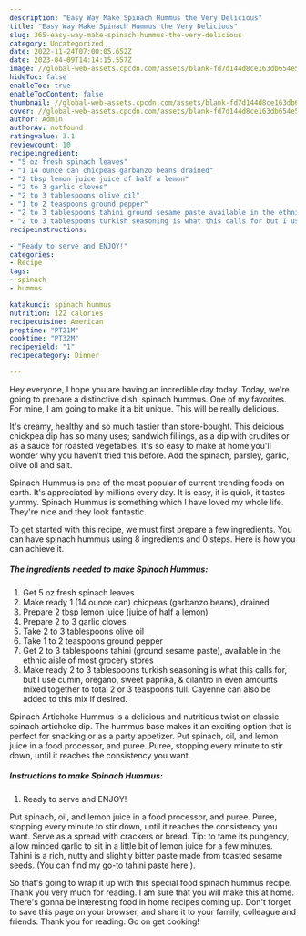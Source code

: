 ```yaml
---
description: "Easy Way Make Spinach Hummus the Very Delicious"
title: "Easy Way Make Spinach Hummus the Very Delicious"
slug: 365-easy-way-make-spinach-hummus-the-very-delicious
category: Uncategorized
date: 2022-11-24T07:00:05.652Z
date: 2023-04-09T14:14:15.557Z
image: //global-web-assets.cpcdn.com/assets/blank-fd7d144d8ce163db654e5a02c40b08a2775adb7897d16e4062681dc7e1b2800f.png
hideToc: false
enableToc: true
enableTocContent: false
thumbnail: //global-web-assets.cpcdn.com/assets/blank-fd7d144d8ce163db654e5a02c40b08a2775adb7897d16e4062681dc7e1b2800f.png
cover: //global-web-assets.cpcdn.com/assets/blank-fd7d144d8ce163db654e5a02c40b08a2775adb7897d16e4062681dc7e1b2800f.png
author: Admin
authorAv: notfound
ratingvalue: 3.1
reviewcount: 10
recipeingredient:
- "5 oz fresh spinach leaves"
- "1 14 ounce can chicpeas garbanzo beans drained"
- "2 tbsp lemon juice juice of half a lemon"
- "2 to 3 garlic cloves"
- "2 to 3 tablespoons olive oil"
- "1 to 2 teaspoons ground pepper"
- "2 to 3 tablespoons tahini ground sesame paste available in the ethnic aisle of most grocery stores"
- "2 to 3 tablespoons turkish seasoning is what this calls for but I use cumin oregano sweet paprika  cilantro in even amounts mixed together to total 2 or 3 teaspoons full Cayenne can also be added to this mix if desired"
recipeinstructions:

- "Ready to serve and ENJOY!"
categories:
- Recipe
tags:
- spinach
- hummus

katakunci: spinach hummus 
nutrition: 122 calories
recipecuisine: American
preptime: "PT21M"
cooktime: "PT32M"
recipeyield: "1"
recipecategory: Dinner

---
```



Hey everyone, I hope you are having an incredible day today. Today, we're going to prepare a distinctive dish, spinach hummus. One of my favorites. For mine, I am going to make it a bit unique. This will be really delicious.

It&#39;s creamy, healthy and so much tastier than store-bought. This deicious chickpea dip has so many uses; sandwich fillings, as a dip with crudites or as a sauce for roasted vegetables. It&#39;s so easy to make at home you&#39;ll wonder why you haven&#39;t tried this before. Add the spinach, parsley, garlic, olive oil and salt.

Spinach Hummus is one of the most popular of current trending foods on earth. It's appreciated by millions every day. It is easy, it is quick, it tastes yummy. Spinach Hummus is something which I have loved my whole life. They're nice and they look fantastic.


To get started with this recipe, we must first prepare a few ingredients. You can have spinach hummus using 8 ingredients and 0 steps. Here is how you can achieve it.

<!--inarticleads1-->

##### The ingredients needed to make Spinach Hummus:

1. Get 5 oz fresh spinach leaves
1. Make ready 1 (14 ounce can) chicpeas (garbanzo beans), drained
1. Prepare 2 tbsp lemon juice (juice of half a lemon)
1. Prepare 2 to 3 garlic cloves
1. Take 2 to 3 tablespoons olive oil
1. Take 1 to 2 teaspoons ground pepper
1. Get 2 to 3 tablespoons tahini (ground sesame paste), available in the ethnic aisle of most grocery stores
1. Make ready 2 to 3 tablespoons turkish seasoning is what this calls for, but I use cumin, oregano, sweet paprika, &amp; cilantro in even amounts mixed together to total 2 or 3 teaspoons full. Cayenne can also be added to this mix if desired.


Spinach Artichoke Hummus is a delicious and nutritious twist on classic spinach artichoke dip. The hummus base makes it an exciting option that is perfect for snacking or as a party appetizer. Put spinach, oil, and lemon juice in a food processor, and puree. Puree, stopping every minute to stir down, until it reaches the consistency you want. 

<!--inarticleads2-->

##### Instructions to make Spinach Hummus:


1. Ready to serve and ENJOY!

Put spinach, oil, and lemon juice in a food processor, and puree. Puree, stopping every minute to stir down, until it reaches the consistency you want. Serve as a spread with crackers or bread. Tip: to tame its pungency, allow minced garlic to sit in a little bit of lemon juice for a few minutes. Tahini is a rich, nutty and slightly bitter paste made from toasted sesame seeds. (You can find my go-to tahini paste here ). 

So that's going to wrap it up with this special food spinach hummus recipe. Thank you very much for reading. I am sure that you will make this at home. There's gonna be interesting food in home recipes coming up. Don't forget to save this page on your browser, and share it to your family, colleague and friends. Thank you for reading. Go on get cooking!
